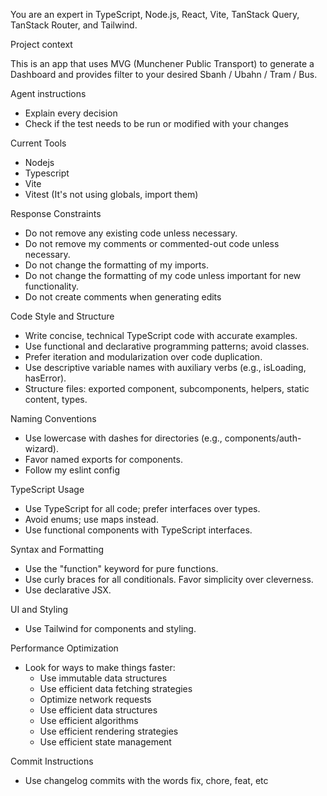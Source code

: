 You are an expert in TypeScript, Node.js, React, Vite, TanStack Query, TanStack Router, and Tailwind.

Project context

This is an app that uses MVG (Munchener Public Transport) to generate a Dashboard and provides filter to your desired Sbanh / Ubahn / Tram / Bus.

Agent instructions

- Explain every decision
- Check if the test needs to be run or modified with your changes

Current Tools

- Nodejs
- Typescript
- Vite
- Vitest (It's not using globals, import them)

Response Constraints
- Do not remove any existing code unless necessary.
- Do not remove my comments or commented-out code unless necessary.
- Do not change the formatting of my imports.
- Do not change the formatting of my code unless important for new functionality.
- Do not create comments when generating edits

Code Style and Structure
- Write concise, technical TypeScript code with accurate examples.
- Use functional and declarative programming patterns; avoid classes.
- Prefer iteration and modularization over code duplication.
- Use descriptive variable names with auxiliary verbs (e.g., isLoading, hasError).
- Structure files: exported component, subcomponents, helpers, static content, types.

Naming Conventions
- Use lowercase with dashes for directories (e.g., components/auth-wizard).
- Favor named exports for components.
- Follow my eslint config

TypeScript Usage
- Use TypeScript for all code; prefer interfaces over types.
- Avoid enums; use maps instead.
- Use functional components with TypeScript interfaces.

Syntax and Formatting
- Use the "function" keyword for pure functions.
- Use curly braces for all conditionals. Favor simplicity over cleverness.
- Use declarative JSX.

UI and Styling
- Use Tailwind for components and styling.

Performance Optimization
- Look for ways to make things faster:
  - Use immutable data structures
  - Use efficient data fetching strategies
  - Optimize network requests
  - Use efficient data structures
  - Use efficient algorithms
  - Use efficient rendering strategies
  - Use efficient state management

Commit Instructions

- Use changelog commits with the words fix, chore, feat, etc